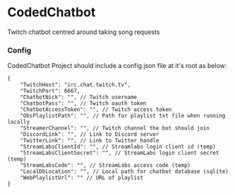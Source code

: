 # CodedChatbot
Twitch chatbot centred around taking song requests

### Config
CodedChatbot Project should include a config.json file at it's root as below:

```
{
    "TwitchHost": "irc.chat.twitch.tv",
    "TwitchPort": 6667,
    "ChatbotNick": "", // Twitch username
    "ChatbotPass": "", // Twitch oauth token
    "ChatbotAccessToken": "", // Twitch access token
    "ObsPlaylistPath": "", // Path for playlist txt file when running locally
    "StreamerChannel": "", // Twitch channel the bot should join
    "DiscordLink": "", // Link to Discord server
    "TwitterLink": "", // Link to Twitter handle
    "StreamLabsClientId": "", // Streamlabs login client id (temp)
    "StreamLabsClientSecret": "", // StreamLabs login client secret (temp)
    "StreamLabsCode": "", // StreamLabs access code (temp)
    "LocalDbLocation": "", // Local path for chatbot database (sqlite)
    "WebPlaylistUrl": "" // URL of playlist
}
```
